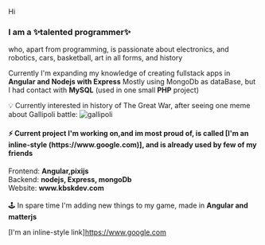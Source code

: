 Hi<b><h3>I am a ✨talented programmer✨</h3></b> who, apart from programming, is passionate about electronics, and robotics, cars, basketball, art in all forms, and history

Currently I'm expanding my knowledge of creating fullstack apps in <b>Angular and Nodejs with Express</b>
Mostly using MongoDb as dataBase, but I had contact with <b>MySQL</b> (used in one small <b>PHP</b> project)

💡 Currently interested in history of The Great War, after seeing one meme about Gallipoli battle:
![gallipoli](https://user-images.githubusercontent.com/96724682/223203020-20768c57-e799-428b-96bf-0934a5594288.jpg)
<h4>⚡ Current project I'm working on,and im most proud of, is called [I'm an inline-style (https://www.google.com)], and is already used by few of my friends</h4>
           Frontend: <b>Angular,pixijs</b>
<br />Backend: <b>nodejs, Express, mongoDb</b>
<br />Website: <b>www.kbskdev.com</b>
<br /><br />🕹️ In spare time I'm adding new things to my game, made in <b>Angular and matterjs</b>

[I'm an inline-style link]<https://www.google.com>
<!--
**kbskdev/kbskdev** is a ✨ _special_ ✨ repository because its `README.md` (this file) appears on your GitHub profile.

Here are some ideas to get you started:

- 🔭 I’m currently working on ...
- 🌱 I’m currently learning ...
- 👯 I’m looking to collaborate on ...
- 🤔 I’m looking for help with ...
- 💬 Ask me about ...
- 📫 How to reach me: ...
- 😄 Pronouns: ...
- ⚡ Fun fact: ...
-->
